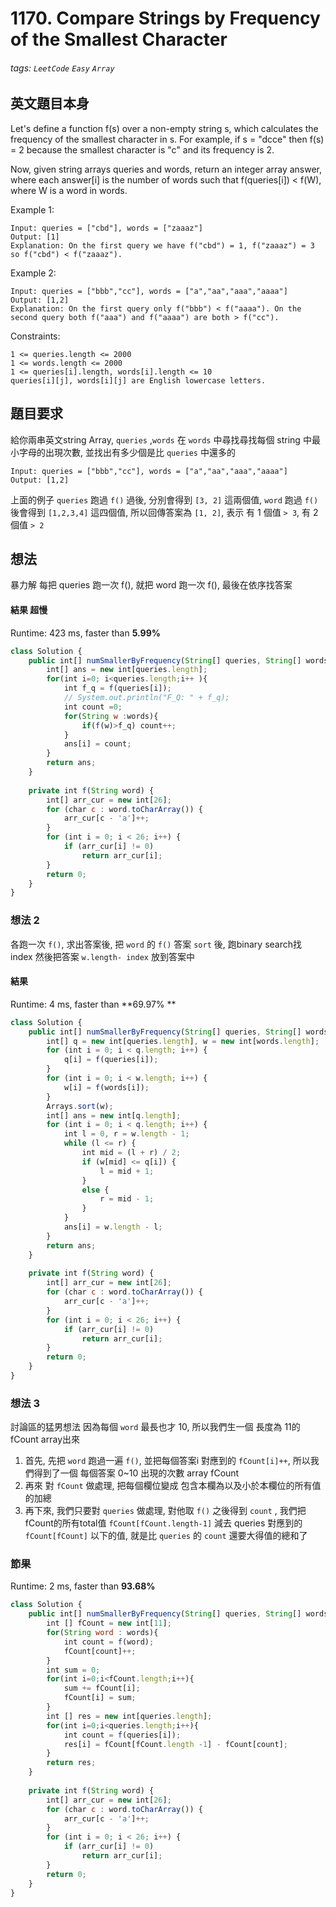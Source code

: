 # 1170. Compare Strings by Frequency of the Smallest Character
###### tags: `LeetCode` `Easy` `Array`

## 英文題目本身
Let's define a function f(s) over a non-empty string s, which calculates the frequency of the smallest character in s. For example, if s = "dcce" then f(s) = 2 because the smallest character is "c" and its frequency is 2.

Now, given string arrays queries and words, return an integer array answer, where each answer[i] is the number of words such that f(queries[i]) < f(W), where W is a word in words.

 

Example 1:
```
Input: queries = ["cbd"], words = ["zaaaz"]
Output: [1]
Explanation: On the first query we have f("cbd") = 1, f("zaaaz") = 3 so f("cbd") < f("zaaaz").
```
Example 2:
```
Input: queries = ["bbb","cc"], words = ["a","aa","aaa","aaaa"]
Output: [1,2]
Explanation: On the first query only f("bbb") < f("aaaa"). On the second query both f("aaa") and f("aaaa") are both > f("cc").
```

Constraints:
```
1 <= queries.length <= 2000
1 <= words.length <= 2000
1 <= queries[i].length, words[i].length <= 10
queries[i][j], words[i][j] are English lowercase letters.
```

## 題目要求
給你兩串英文string Array, `queries` ,`words` 
在 `words` 中尋找尋找每個 string 中最小字母的出現次數, 並找出有多少個是比  `queries` 中還多的
```
Input: queries = ["bbb","cc"], words = ["a","aa","aaa","aaaa"]
Output: [1,2]
```
上面的例子 `queries` 跑過 `f()` 過後, 分別會得到 `[3, 2]` 這兩個值, `word` 跑過 `f()` 後會得到 `[1,2,3,4]` 這四個值, 所以回傳答案為 `[1, 2]`, 表示 有 1 個值 `> 3`, 有 2 個值 `> 2`
## 想法
暴力解
每把 queries 跑一次 f(), 就把 word 跑一次 f(), 最後在依序找答案

#### 結果 超慢
Runtime: 423 ms, faster than **5.99%**

```javascript
class Solution {
    public int[] numSmallerByFrequency(String[] queries, String[] words) {
        int[] ans = new int[queries.length];
        for(int i=0; i<queries.length;i++ ){
            int f_q = f(queries[i]);
            // System.out.println("F_Q: " + f_q);
            int count =0;
            for(String w :words){
                if(f(w)>f_q) count++;
            }
            ans[i] = count;
        }
        return ans;
    }
    
    private int f(String word) {
        int[] arr_cur = new int[26];
        for (char c : word.toCharArray()) {
            arr_cur[c - 'a']++;
        }
        for (int i = 0; i < 26; i++) {
            if (arr_cur[i] != 0)
                return arr_cur[i];
        }
        return 0;
    }
}
```

### 想法 2
各跑一次 `f()`, 求出答案後, 把 `word` 的 `f()` 答案 `sort` 後, 跑binary search找 index
然後把答案 `w.length- index` 放到答案中
#### 結果
Runtime: 4 ms, faster than **69.97% **
```javascript
class Solution {
    public int[] numSmallerByFrequency(String[] queries, String[] words) {
        int[] q = new int[queries.length], w = new int[words.length];
        for (int i = 0; i < q.length; i++) {
            q[i] = f(queries[i]);
        }
        for (int i = 0; i < w.length; i++) {
            w[i] = f(words[i]);
        }
        Arrays.sort(w);
        int[] ans = new int[q.length];
        for (int i = 0; i < q.length; i++) {
            int l = 0, r = w.length - 1;
            while (l <= r) {
                int mid = (l + r) / 2;
                if (w[mid] <= q[i]) {
                    l = mid + 1;
                }
                else {
                    r = mid - 1;
                }
            }
            ans[i] = w.length - l;
        }
        return ans;
    }
    
    private int f(String word) {
        int[] arr_cur = new int[26];
        for (char c : word.toCharArray()) {
            arr_cur[c - 'a']++;
        }
        for (int i = 0; i < 26; i++) {
            if (arr_cur[i] != 0)
                return arr_cur[i];
        }
        return 0;
    }
}
```

### 想法 3
討論區的猛男想法
因為每個 `word` 最長也才 10, 所以我們生一個 長度為 11的 fCount array出來
1. 首先, 先把 `word` 跑過一遍 `f()`, 並把每個答案i 對應到的 `fCount[i]++`, 所以我們得到了一個 每個答案 0~10 出現的次數 array fCount
2. 再來 對 `fCount` 做處理, 把每個欄位變成 包含本欄為以及小於本欄位的所有值的加總
3. 再下來, 我們只要對 `queries` 做處理, 對他取 `f()` 之後得到 `count` , 我們把fCount的所有total值 `fCount[fCount.length-1]` 減去 queries 對應到的 `fCount[fCount]` 以下的值, 就是比 `queries` 的 `count` 還要大得值的總和了


### 節果
Runtime: 2 ms, faster than **93.68%**
```javascript
class Solution {
    public int[] numSmallerByFrequency(String[] queries, String[] words) {
        int [] fCount = new int[11];
        for(String word : words){
            int count = f(word);
            fCount[count]++;
        }
        int sum = 0;
        for(int i=0;i<fCount.length;i++){
            sum += fCount[i];
            fCount[i] = sum;
        }
        int [] res = new int[queries.length];
        for(int i=0;i<queries.length;i++){
            int count = f(queries[i]);
            res[i] = fCount[fCount.length -1] - fCount[count];
        }
        return res; 
    }
    
    private int f(String word) {
        int[] arr_cur = new int[26];
        for (char c : word.toCharArray()) {
            arr_cur[c - 'a']++;
        }
        for (int i = 0; i < 26; i++) {
            if (arr_cur[i] != 0)
                return arr_cur[i];
        }
        return 0;
    }
}

```